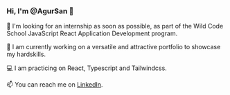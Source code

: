 ### Hi, I'm @AgurSan 👋

💼 I'm looking for an internship as soon as possible, as part of the Wild Code School JavaScript React Application Development program.

🌱 I am currently working on a versatile and attractive portfolio to showcase my hardskills.

💻​ I am practicing on React, Typescript and Tailwindcss.

📫 You can reach me on [LinkedIn](https://www.linkedin.com/in/cl%C3%A9ment-sananikone/).
